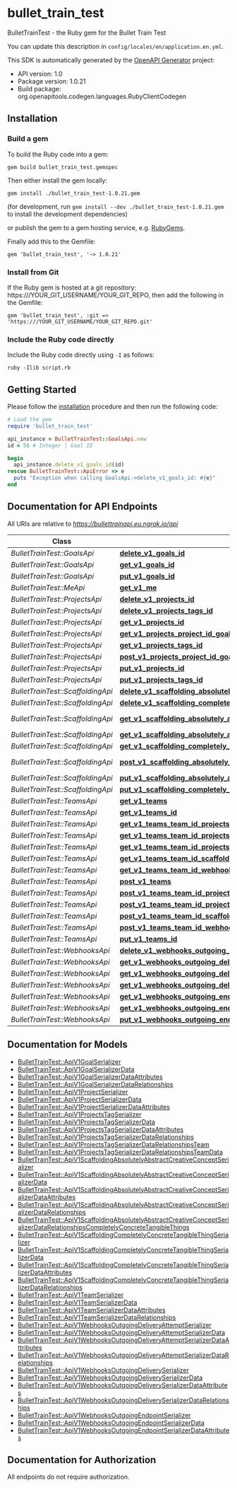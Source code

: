 # bullet_train_test

BulletTrainTest - the Ruby gem for the Bullet Train Test

You can update this description in `config/locales/en/application.en.yml`.

This SDK is automatically generated by the [OpenAPI Generator](https://openapi-generator.tech) project:

- API version: 1.0
- Package version: 1.0.21
- Build package: org.openapitools.codegen.languages.RubyClientCodegen

## Installation

### Build a gem

To build the Ruby code into a gem:

```shell
gem build bullet_train_test.gemspec
```

Then either install the gem locally:

```shell
gem install ./bullet_train_test-1.0.21.gem
```

(for development, run `gem install --dev ./bullet_train_test-1.0.21.gem` to install the development dependencies)

or publish the gem to a gem hosting service, e.g. [RubyGems](https://rubygems.org/).

Finally add this to the Gemfile:

    gem 'bullet_train_test', '~> 1.0.21'

### Install from Git

If the Ruby gem is hosted at a git repository: https:///YOUR_GIT_USERNAME/YOUR_GIT_REPO, then add the following in the Gemfile:

    gem 'bullet_train_test', :git => 'https:///YOUR_GIT_USERNAME/YOUR_GIT_REPO.git'

### Include the Ruby code directly

Include the Ruby code directly using `-I` as follows:

```shell
ruby -Ilib script.rb
```

## Getting Started

Please follow the [installation](#installation) procedure and then run the following code:

```ruby
# Load the gem
require 'bullet_train_test'

api_instance = BulletTrainTest::GoalsApi.new
id = 56 # Integer | Goal ID

begin
  api_instance.delete_v1_goals_id(id)
rescue BulletTrainTest::ApiError => e
  puts "Exception when calling GoalsApi->delete_v1_goals_id: #{e}"
end

```

## Documentation for API Endpoints

All URIs are relative to *https://bullettrainapi.eu.ngrok.io/api*

Class | Method | HTTP request | Description
------------ | ------------- | ------------- | -------------
*BulletTrainTest::GoalsApi* | [**delete_v1_goals_id**](docs/GoalsApi.md#delete_v1_goals_id) | **DELETE** /v1/goals/{id} | 
*BulletTrainTest::GoalsApi* | [**get_v1_goals_id**](docs/GoalsApi.md#get_v1_goals_id) | **GET** /v1/goals/{id} | 
*BulletTrainTest::GoalsApi* | [**put_v1_goals_id**](docs/GoalsApi.md#put_v1_goals_id) | **PUT** /v1/goals/{id} | 
*BulletTrainTest::MeApi* | [**get_v1_me**](docs/MeApi.md#get_v1_me) | **GET** /v1/me | 
*BulletTrainTest::ProjectsApi* | [**delete_v1_projects_id**](docs/ProjectsApi.md#delete_v1_projects_id) | **DELETE** /v1/projects/{id} | 
*BulletTrainTest::ProjectsApi* | [**delete_v1_projects_tags_id**](docs/ProjectsApi.md#delete_v1_projects_tags_id) | **DELETE** /v1/projects/tags/{id} | 
*BulletTrainTest::ProjectsApi* | [**get_v1_projects_id**](docs/ProjectsApi.md#get_v1_projects_id) | **GET** /v1/projects/{id} | 
*BulletTrainTest::ProjectsApi* | [**get_v1_projects_project_id_goals**](docs/ProjectsApi.md#get_v1_projects_project_id_goals) | **GET** /v1/projects/{project_id}/goals | 
*BulletTrainTest::ProjectsApi* | [**get_v1_projects_tags_id**](docs/ProjectsApi.md#get_v1_projects_tags_id) | **GET** /v1/projects/tags/{id} | 
*BulletTrainTest::ProjectsApi* | [**post_v1_projects_project_id_goals**](docs/ProjectsApi.md#post_v1_projects_project_id_goals) | **POST** /v1/projects/{project_id}/goals | 
*BulletTrainTest::ProjectsApi* | [**put_v1_projects_id**](docs/ProjectsApi.md#put_v1_projects_id) | **PUT** /v1/projects/{id} | 
*BulletTrainTest::ProjectsApi* | [**put_v1_projects_tags_id**](docs/ProjectsApi.md#put_v1_projects_tags_id) | **PUT** /v1/projects/tags/{id} | 
*BulletTrainTest::ScaffoldingApi* | [**delete_v1_scaffolding_absolutely_abstract_creative_concepts_id**](docs/ScaffoldingApi.md#delete_v1_scaffolding_absolutely_abstract_creative_concepts_id) | **DELETE** /v1/scaffolding/absolutely_abstract/creative_concepts/{id} | 
*BulletTrainTest::ScaffoldingApi* | [**delete_v1_scaffolding_completely_concrete_tangible_things_id**](docs/ScaffoldingApi.md#delete_v1_scaffolding_completely_concrete_tangible_things_id) | **DELETE** /v1/scaffolding/completely_concrete/tangible_things/{id} | 
*BulletTrainTest::ScaffoldingApi* | [**get_v1_scaffolding_absolutely_abstract_creative_concepts_absolutely_abstract_creative_concept_id_completely_concrete_tangible_things**](docs/ScaffoldingApi.md#get_v1_scaffolding_absolutely_abstract_creative_concepts_absolutely_abstract_creative_concept_id_completely_concrete_tangible_things) | **GET** /v1/scaffolding/absolutely_abstract/creative_concepts/{absolutely_abstract_creative_concept_id}/completely_concrete/tangible_things | 
*BulletTrainTest::ScaffoldingApi* | [**get_v1_scaffolding_absolutely_abstract_creative_concepts_id**](docs/ScaffoldingApi.md#get_v1_scaffolding_absolutely_abstract_creative_concepts_id) | **GET** /v1/scaffolding/absolutely_abstract/creative_concepts/{id} | 
*BulletTrainTest::ScaffoldingApi* | [**get_v1_scaffolding_completely_concrete_tangible_things_id**](docs/ScaffoldingApi.md#get_v1_scaffolding_completely_concrete_tangible_things_id) | **GET** /v1/scaffolding/completely_concrete/tangible_things/{id} | 
*BulletTrainTest::ScaffoldingApi* | [**post_v1_scaffolding_absolutely_abstract_creative_concepts_absolutely_abstract_creative_concept_id_completely_concrete_tangible_things**](docs/ScaffoldingApi.md#post_v1_scaffolding_absolutely_abstract_creative_concepts_absolutely_abstract_creative_concept_id_completely_concrete_tangible_things) | **POST** /v1/scaffolding/absolutely_abstract/creative_concepts/{absolutely_abstract_creative_concept_id}/completely_concrete/tangible_things | 
*BulletTrainTest::ScaffoldingApi* | [**put_v1_scaffolding_absolutely_abstract_creative_concepts_id**](docs/ScaffoldingApi.md#put_v1_scaffolding_absolutely_abstract_creative_concepts_id) | **PUT** /v1/scaffolding/absolutely_abstract/creative_concepts/{id} | 
*BulletTrainTest::ScaffoldingApi* | [**put_v1_scaffolding_completely_concrete_tangible_things_id**](docs/ScaffoldingApi.md#put_v1_scaffolding_completely_concrete_tangible_things_id) | **PUT** /v1/scaffolding/completely_concrete/tangible_things/{id} | 
*BulletTrainTest::TeamsApi* | [**get_v1_teams**](docs/TeamsApi.md#get_v1_teams) | **GET** /v1/teams | 
*BulletTrainTest::TeamsApi* | [**get_v1_teams_id**](docs/TeamsApi.md#get_v1_teams_id) | **GET** /v1/teams/{id} | 
*BulletTrainTest::TeamsApi* | [**get_v1_teams_team_id_projects**](docs/TeamsApi.md#get_v1_teams_team_id_projects) | **GET** /v1/teams/{team_id}/projects | 
*BulletTrainTest::TeamsApi* | [**get_v1_teams_team_id_projects_tags**](docs/TeamsApi.md#get_v1_teams_team_id_projects_tags) | **GET** /v1/teams/{team_id}/projects/tags | 
*BulletTrainTest::TeamsApi* | [**get_v1_teams_team_id_projects_three**](docs/TeamsApi.md#get_v1_teams_team_id_projects_three) | **GET** /v1/teams/{team_id}/projects/three | 
*BulletTrainTest::TeamsApi* | [**get_v1_teams_team_id_scaffolding_absolutely_abstract_creative_concepts**](docs/TeamsApi.md#get_v1_teams_team_id_scaffolding_absolutely_abstract_creative_concepts) | **GET** /v1/teams/{team_id}/scaffolding/absolutely_abstract/creative_concepts | 
*BulletTrainTest::TeamsApi* | [**get_v1_teams_team_id_webhooks_outgoing_endpoints**](docs/TeamsApi.md#get_v1_teams_team_id_webhooks_outgoing_endpoints) | **GET** /v1/teams/{team_id}/webhooks/outgoing/endpoints | 
*BulletTrainTest::TeamsApi* | [**post_v1_teams**](docs/TeamsApi.md#post_v1_teams) | **POST** /v1/teams | 
*BulletTrainTest::TeamsApi* | [**post_v1_teams_team_id_projects**](docs/TeamsApi.md#post_v1_teams_team_id_projects) | **POST** /v1/teams/{team_id}/projects | 
*BulletTrainTest::TeamsApi* | [**post_v1_teams_team_id_projects_tags**](docs/TeamsApi.md#post_v1_teams_team_id_projects_tags) | **POST** /v1/teams/{team_id}/projects/tags | 
*BulletTrainTest::TeamsApi* | [**post_v1_teams_team_id_scaffolding_absolutely_abstract_creative_concepts**](docs/TeamsApi.md#post_v1_teams_team_id_scaffolding_absolutely_abstract_creative_concepts) | **POST** /v1/teams/{team_id}/scaffolding/absolutely_abstract/creative_concepts | 
*BulletTrainTest::TeamsApi* | [**post_v1_teams_team_id_webhooks_outgoing_endpoints**](docs/TeamsApi.md#post_v1_teams_team_id_webhooks_outgoing_endpoints) | **POST** /v1/teams/{team_id}/webhooks/outgoing/endpoints | 
*BulletTrainTest::TeamsApi* | [**put_v1_teams_id**](docs/TeamsApi.md#put_v1_teams_id) | **PUT** /v1/teams/{id} | 
*BulletTrainTest::WebhooksApi* | [**delete_v1_webhooks_outgoing_endpoints_id**](docs/WebhooksApi.md#delete_v1_webhooks_outgoing_endpoints_id) | **DELETE** /v1/webhooks/outgoing/endpoints/{id} | 
*BulletTrainTest::WebhooksApi* | [**get_v1_webhooks_outgoing_deliveries_delivery_id_delivery_attempts**](docs/WebhooksApi.md#get_v1_webhooks_outgoing_deliveries_delivery_id_delivery_attempts) | **GET** /v1/webhooks/outgoing/deliveries/{delivery_id}/delivery_attempts | 
*BulletTrainTest::WebhooksApi* | [**get_v1_webhooks_outgoing_deliveries_id**](docs/WebhooksApi.md#get_v1_webhooks_outgoing_deliveries_id) | **GET** /v1/webhooks/outgoing/deliveries/{id} | 
*BulletTrainTest::WebhooksApi* | [**get_v1_webhooks_outgoing_delivery_attempts_id**](docs/WebhooksApi.md#get_v1_webhooks_outgoing_delivery_attempts_id) | **GET** /v1/webhooks/outgoing/delivery_attempts/{id} | 
*BulletTrainTest::WebhooksApi* | [**get_v1_webhooks_outgoing_endpoints_endpoint_id_deliveries**](docs/WebhooksApi.md#get_v1_webhooks_outgoing_endpoints_endpoint_id_deliveries) | **GET** /v1/webhooks/outgoing/endpoints/{endpoint_id}/deliveries | 
*BulletTrainTest::WebhooksApi* | [**get_v1_webhooks_outgoing_endpoints_id**](docs/WebhooksApi.md#get_v1_webhooks_outgoing_endpoints_id) | **GET** /v1/webhooks/outgoing/endpoints/{id} | 
*BulletTrainTest::WebhooksApi* | [**put_v1_webhooks_outgoing_endpoints_id**](docs/WebhooksApi.md#put_v1_webhooks_outgoing_endpoints_id) | **PUT** /v1/webhooks/outgoing/endpoints/{id} | 


## Documentation for Models

 - [BulletTrainTest::ApiV1GoalSerializer](docs/ApiV1GoalSerializer.md)
 - [BulletTrainTest::ApiV1GoalSerializerData](docs/ApiV1GoalSerializerData.md)
 - [BulletTrainTest::ApiV1GoalSerializerDataAttributes](docs/ApiV1GoalSerializerDataAttributes.md)
 - [BulletTrainTest::ApiV1GoalSerializerDataRelationships](docs/ApiV1GoalSerializerDataRelationships.md)
 - [BulletTrainTest::ApiV1ProjectSerializer](docs/ApiV1ProjectSerializer.md)
 - [BulletTrainTest::ApiV1ProjectSerializerData](docs/ApiV1ProjectSerializerData.md)
 - [BulletTrainTest::ApiV1ProjectSerializerDataAttributes](docs/ApiV1ProjectSerializerDataAttributes.md)
 - [BulletTrainTest::ApiV1ProjectsTagSerializer](docs/ApiV1ProjectsTagSerializer.md)
 - [BulletTrainTest::ApiV1ProjectsTagSerializerData](docs/ApiV1ProjectsTagSerializerData.md)
 - [BulletTrainTest::ApiV1ProjectsTagSerializerDataAttributes](docs/ApiV1ProjectsTagSerializerDataAttributes.md)
 - [BulletTrainTest::ApiV1ProjectsTagSerializerDataRelationships](docs/ApiV1ProjectsTagSerializerDataRelationships.md)
 - [BulletTrainTest::ApiV1ProjectsTagSerializerDataRelationshipsTeam](docs/ApiV1ProjectsTagSerializerDataRelationshipsTeam.md)
 - [BulletTrainTest::ApiV1ProjectsTagSerializerDataRelationshipsTeamData](docs/ApiV1ProjectsTagSerializerDataRelationshipsTeamData.md)
 - [BulletTrainTest::ApiV1ScaffoldingAbsolutelyAbstractCreativeConceptSerializer](docs/ApiV1ScaffoldingAbsolutelyAbstractCreativeConceptSerializer.md)
 - [BulletTrainTest::ApiV1ScaffoldingAbsolutelyAbstractCreativeConceptSerializerData](docs/ApiV1ScaffoldingAbsolutelyAbstractCreativeConceptSerializerData.md)
 - [BulletTrainTest::ApiV1ScaffoldingAbsolutelyAbstractCreativeConceptSerializerDataAttributes](docs/ApiV1ScaffoldingAbsolutelyAbstractCreativeConceptSerializerDataAttributes.md)
 - [BulletTrainTest::ApiV1ScaffoldingAbsolutelyAbstractCreativeConceptSerializerDataRelationships](docs/ApiV1ScaffoldingAbsolutelyAbstractCreativeConceptSerializerDataRelationships.md)
 - [BulletTrainTest::ApiV1ScaffoldingAbsolutelyAbstractCreativeConceptSerializerDataRelationshipsCompletelyConcreteTangibleThings](docs/ApiV1ScaffoldingAbsolutelyAbstractCreativeConceptSerializerDataRelationshipsCompletelyConcreteTangibleThings.md)
 - [BulletTrainTest::ApiV1ScaffoldingCompletelyConcreteTangibleThingSerializer](docs/ApiV1ScaffoldingCompletelyConcreteTangibleThingSerializer.md)
 - [BulletTrainTest::ApiV1ScaffoldingCompletelyConcreteTangibleThingSerializerData](docs/ApiV1ScaffoldingCompletelyConcreteTangibleThingSerializerData.md)
 - [BulletTrainTest::ApiV1ScaffoldingCompletelyConcreteTangibleThingSerializerDataAttributes](docs/ApiV1ScaffoldingCompletelyConcreteTangibleThingSerializerDataAttributes.md)
 - [BulletTrainTest::ApiV1ScaffoldingCompletelyConcreteTangibleThingSerializerDataRelationships](docs/ApiV1ScaffoldingCompletelyConcreteTangibleThingSerializerDataRelationships.md)
 - [BulletTrainTest::ApiV1TeamSerializer](docs/ApiV1TeamSerializer.md)
 - [BulletTrainTest::ApiV1TeamSerializerData](docs/ApiV1TeamSerializerData.md)
 - [BulletTrainTest::ApiV1TeamSerializerDataAttributes](docs/ApiV1TeamSerializerDataAttributes.md)
 - [BulletTrainTest::ApiV1TeamSerializerDataRelationships](docs/ApiV1TeamSerializerDataRelationships.md)
 - [BulletTrainTest::ApiV1WebhooksOutgoingDeliveryAttemptSerializer](docs/ApiV1WebhooksOutgoingDeliveryAttemptSerializer.md)
 - [BulletTrainTest::ApiV1WebhooksOutgoingDeliveryAttemptSerializerData](docs/ApiV1WebhooksOutgoingDeliveryAttemptSerializerData.md)
 - [BulletTrainTest::ApiV1WebhooksOutgoingDeliveryAttemptSerializerDataAttributes](docs/ApiV1WebhooksOutgoingDeliveryAttemptSerializerDataAttributes.md)
 - [BulletTrainTest::ApiV1WebhooksOutgoingDeliveryAttemptSerializerDataRelationships](docs/ApiV1WebhooksOutgoingDeliveryAttemptSerializerDataRelationships.md)
 - [BulletTrainTest::ApiV1WebhooksOutgoingDeliverySerializer](docs/ApiV1WebhooksOutgoingDeliverySerializer.md)
 - [BulletTrainTest::ApiV1WebhooksOutgoingDeliverySerializerData](docs/ApiV1WebhooksOutgoingDeliverySerializerData.md)
 - [BulletTrainTest::ApiV1WebhooksOutgoingDeliverySerializerDataAttributes](docs/ApiV1WebhooksOutgoingDeliverySerializerDataAttributes.md)
 - [BulletTrainTest::ApiV1WebhooksOutgoingDeliverySerializerDataRelationships](docs/ApiV1WebhooksOutgoingDeliverySerializerDataRelationships.md)
 - [BulletTrainTest::ApiV1WebhooksOutgoingEndpointSerializer](docs/ApiV1WebhooksOutgoingEndpointSerializer.md)
 - [BulletTrainTest::ApiV1WebhooksOutgoingEndpointSerializerData](docs/ApiV1WebhooksOutgoingEndpointSerializerData.md)
 - [BulletTrainTest::ApiV1WebhooksOutgoingEndpointSerializerDataAttributes](docs/ApiV1WebhooksOutgoingEndpointSerializerDataAttributes.md)


## Documentation for Authorization

 All endpoints do not require authorization.

